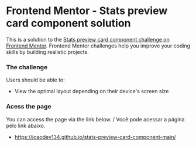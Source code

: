# Frontend Mentor - Stats preview card component solution

This is a solution to the [Stats preview card component challenge on Frontend Mentor](https://www.frontendmentor.io/challenges/stats-preview-card-component-8JqbgoU62). Frontend Mentor challenges help you improve your coding skills by building realistic projects. 

### The challenge

Users should be able to:

- View the optimal layout depending on their device's screen size

### Acess the page

You can access the page via the link below. / Você pode acessar a página pelo link abaixo.

- https://joaodev134.github.io/stats-preview-card-component-main/